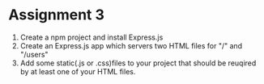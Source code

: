 # Assignment 3

1. Create a npm project and install Express.js
2. Create an Express.js app which servers two HTML files for "/" and "/users"
3. Add some static(.js or .css)files to your project that should be reuqired by at least one of your HTML files.

